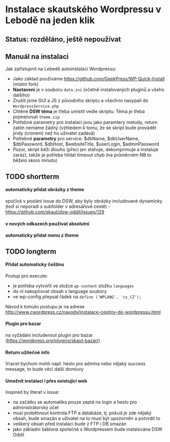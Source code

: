 # Instalace skautského Wordpressu v Lebodě na jeden klik 

## Status: rozděláno, ještě nepoužívat

## Manuál na instalaci 

Jak zpřístupnit na Lebedě autoinstalaci Wordpressu: 

* Jako základ používáme https://github.com/GeekPress/WP-Quick-Install (místní fork)
* **Nastavení** je v souboru `data.ini` (včetně instalovaných pluginů a všeho dalšího)
* Zrušili jsme GUI a JS z původního skriptu a všechno nasypali do `WordpressService.php`
* Chtěné **DSW téma** je třeba umístit vedle skriptu. Téma je třeba pojmenovat `theme.zip`
* Potřebné parametry pro instalaci jsou jako paramtery metody, return zatím nemáme žádný (vzhledem k tomu, že se skript bude provádět jindy (cronem) než ho uživatel zadává)
* Potřebné **parametry** pro service: $dbName, $dbUserName, $dbPassword, $dbHost, $websiteTitle, $userLogin, $adminPassword
* Pozor, skript běží dlouho (přeci jen stahuje, dekomprimuje a instaluje zaráz), takže je potřeba hlídat timeout chyb (na průměrném NB to běželo skoro minutu)

## TODO shortterm

#### automaticky přidat obrázky z theme

spočívá v poslání issue do DSW, aby byly obrázky includované dynamicky (teď si neporadí s subfolder v adresářové cestě) - https://github.com/skaut/dsw-oddil/issues/129


#### v nových odkazech používat absolutní

#### automaticky přidat menu z theme


## TODO longterm

#### Přidat automaticky češtinu

Postup pro execute: 

* je potřeba vytvořit ve složce `wp-content` složku `languages`
* do ní nakopírovat obsah s language soubory
* ve wp-config přepsat řádek na `define ('WPLANG', 'cs_CZ');`

Návod k tomuto postupu je na adrese http://www.cwordpress.cz/navody/instalace-cestiny-do-wordpressu.html

#### Plugin pro bazar

na vyžádání includenout plugin pro bazar (https://wordpress.org/plugins/skaut-bazar/)

#### Return užitečné info

Vracet bychom mohli např. heslo pro admina nebo nějaký success message, to bude věcí další domluvy

#### Umožnit instalaci i přes existující web

Inspired by literat v issue:  

* na začátku se automatika pouze zeptá na login a heslo pro administrátorský účet
* musí proběhnout kontrola FTP a databáze, tj. pokud je zde nějaký obsah, bude smazán a uživatel na to musí být upozorněn a potvrdit to
* veškerý obsah před instalací bude z FTP i DB smazán
* jako základní šablona společně s Wordpressem bude instalována DSW Oddíl